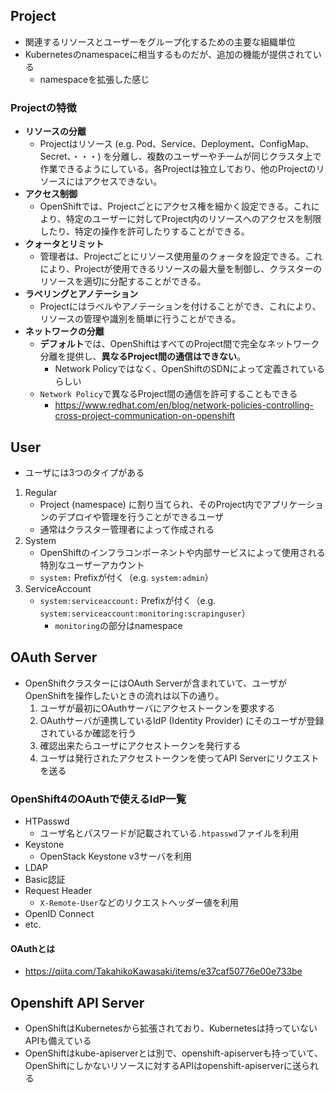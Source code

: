 ## Project
- 関連するリソースとユーザーをグループ化するための主要な組織単位
- Kubernetesのnamespaceに相当するものだが、追加の機能が提供されている
  - namespaceを拡張した感じ

### Projectの特徴
- **リソースの分離**
  - Projectはリソース (e.g. Pod、Service、Deployment、ConfigMap、Secret、・・・) を分離し、複数のユーザーやチームが同じクラスタ上で作業できるようにしている。各Projectは独立しており、他のProjectのリソースにはアクセスできない。
- **アクセス制御**
  - OpenShiftでは、Projectごとにアクセス権を細かく設定できる。これにより、特定のユーザーに対してProject内のリソースへのアクセスを制限したり、特定の操作を許可したりすることができる。
- **クォータとリミット**
  - 管理者は、Projectごとにリソース使用量のクォータを設定できる。これにより、Projectが使用できるリソースの最大量を制御し、クラスターのリソースを適切に分配することができる。
- **ラベリングとアノテーション**
  - Projectにはラベルやアノテーションを付けることができ、これにより、リソースの管理や識別を簡単に行うことができる。
- **ネットワークの分離**
  - **デフォルト**では、OpenShiftはすべてのProject間で完全なネットワーク分離を提供し、**異なるProject間の通信はできない**。
    - Network Policyではなく、OpenShiftのSDNによって定義されているらしい
  - `Network Policy`で異なるProject間の通信を許可することもできる
    - https://www.redhat.com/en/blog/network-policies-controlling-cross-project-communication-on-openshift

## User
- ユーザには3つのタイプがある
1. Regular
   - Project (namespace) に割り当てられ、そのProject内でアプリケーションのデプロイや管理を行うことができるユーザ
   - 通常はクラスター管理者によって作成される
2. System
   - OpenShiftのインフラコンポーネントや内部サービスによって使用される特別なユーザーアカウント
   - `system:` Prefixが付く（e.g. `system:admin`）
3. ServiceAccount
   - `system:serviceaccount:` Prefixが付く（e.g. `system:serviceaccount:monitoring:scrapinguser`）
     - `monitoring`の部分はnamespace

## OAuth Server
- OpenShiftクラスターにはOAuth Serverが含まれていて、ユーザがOpenShiftを操作したいときの流れは以下の通り。
  1. ユーザが最初にOAuthサーバにアクセストークンを要求する
  2. OAuthサーバが連携しているIdP (Identity Provider) にそのユーザが登録されているか確認を行う
  3. 確認出来たらユーザにアクセストークンを発行する
  4. ユーザは発行されたアクセストークンを使ってAPI Serverにリクエストを送る
### OpenShift4のOAuthで使えるIdP一覧
- HTPasswd
  - ユーザ名とパスワードが記載されている`.htpasswd`ファイルを利用
- Keystone
  - OpenStack Keystone v3サーバを利用
- LDAP
- Basic認証
- Request Header
  - `X-Remote-User`などのリクエストヘッダー値を利用
- OpenID Connect
- etc.

#### OAuthとは
- https://qiita.com/TakahikoKawasaki/items/e37caf50776e00e733be

## Openshift API Server
- OpenShiftはKubernetesから拡張されており、Kubernetesは持っていないAPIも備えている
- OpenShiftはkube-apiserverとは別で、openshift-apiserverも持っていて、OpenShiftにしかないリソースに対するAPIはopenshift-apiserverに送られる